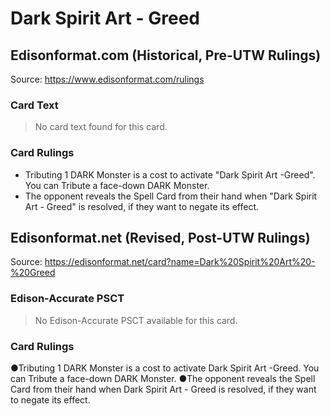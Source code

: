 # Dark Spirit Art - Greed

## Edisonformat.com (Historical, Pre-UTW Rulings)

Source: https://www.edisonformat.com/rulings

### Card Text

> No card text found for this card.

### Card Rulings

*   Tributing 1 DARK Monster is a cost to activate "Dark Spirit Art -Greed". You can Tribute a face-down DARK Monster.
*   The opponent reveals the Spell Card from their hand when "Dark Spirit Art - Greed" is resolved, if they want to negate its effect.

## Edisonformat.net (Revised, Post-UTW Rulings)

Source: https://edisonformat.net/card?name=Dark%20Spirit%20Art%20-%20Greed

### Edison-Accurate PSCT

> No Edison-Accurate PSCT available for this card.

### Card Rulings

●Tributing 1 DARK Monster is a cost to activate Dark Spirit Art -Greed. You can Tribute a face-down DARK Monster.
●The opponent reveals the Spell Card from their hand when Dark Spirit Art - Greed is resolved, if they want to negate its effect.
            